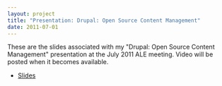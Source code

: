 ```yaml
---
layout: project
title: "Presentation: Drupal: Open Source Content Management"
date: 2011-07-01
---
```

These are the slides associated with my "Drupal: Open Source Content Management" presentation at the July 2011 ALE meeting. Video will be posted when it becomes available.

* [Slides](/projects/attachments/drupal_slides.pdf)
